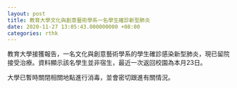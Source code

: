 ```yaml
---
layout: post
title: 教育大學文化與創意藝術學系一名學生確診新型肺炎
date: 2020-11-27 13:05:43.000000000 +08:00
categories: rthk
---
```


教育大學接獲報告，一名文化與創意藝術學系的學生確診感染新型肺炎，現已留院接受治療。資料顯示該名學生並非宿生，最近一次返回校園為本月23日。

大學已暫時關閉相關地點進行消毒，並會密切跟進有關情況。
